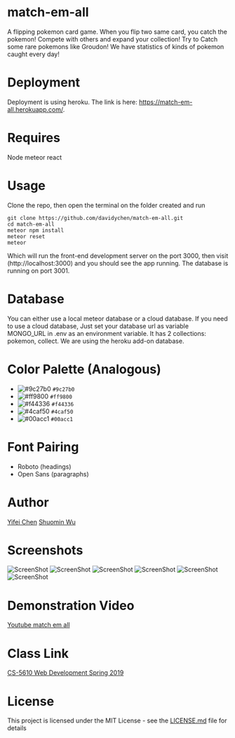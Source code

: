 # match-em-all

A flipping pokemon card game. When you flip two same card, you catch the pokemon! Compete with others and expand your collection! Try to Catch some rare pokemons like Groudon! We have statistics of kinds of pokemon caught every day!

# Deployment

Deployment is using heroku. The link is here: https://match-em-all.herokuapp.com/.

# Requires

Node
meteor
react

# Usage

Clone the repo, then open the terminal on the folder created and run

```
git clone https://github.com/davidychen/match-em-all.git
cd match-em-all
meteor npm install
meteor reset
meteor
```


Which will run the front-end development server on the port 3000, then visit (http://localhost:3000) and you should see the app running. The database is running on port 3001.

# Database

You can either use a local meteor database or a cloud database. If you need to use a cloud database, Just set your database url as variable MONGO_URL in .env as an environment variable. It has 2 collections: pokemon, collect. We are using the heroku add-on database.

# Color Palette (Analogous)
- ![#9c27b0](https://placehold.it/15/9c27b0/000000?text=+) `#9c27b0`
- ![#ff9800](https://placehold.it/15/ff9800/000000?text=+) `#ff9800`
- ![#f44336](https://placehold.it/15/f44336/000000?text=+) `#f44336`
- ![#4caf50](https://placehold.it/15/4caf50/000000?text=+) `#4caf50`
- ![#00acc1](https://placehold.it/15/00acc1/000000?text=+) `#00acc1`

# Font Pairing
- Roboto (headings)
- Open Sans (paragraphs)

# Author
[Yifei Chen](http://davidychen.com/HomepageDavidChen/)
[Shuomin Wu](https://simonwux.github.io/)

# Screenshots
![ScreenShot](https://github.com/davidychen/match-em-all/blob/master/screenshots/1.PNG)
![ScreenShot](https://github.com/davidychen/match-em-all/blob/master/screenshots/2.PNG)
![ScreenShot](https://github.com/davidychen/match-em-all/blob/master/screenshots/3.PNG)
![ScreenShot](https://github.com/davidychen/match-em-all/blob/master/screenshots/4.PNG)
![ScreenShot](https://github.com/davidychen/match-em-all/blob/master/screenshots/5.PNG)
![ScreenShot](https://github.com/davidychen/match-em-all/blob/master/screenshots/6.PNG)

# Demonstration Video
[Youtube match em all](https://youtu.be/YLzTZ_vj-aQ)

# Class Link
[CS-5610 Web Development Spring 2019](http://johnguerra.co/classes/webDevelopment_spring_2019/)

# License

This project is licensed under the MIT License - see the [LICENSE.md](LICENSE.md) file for details
